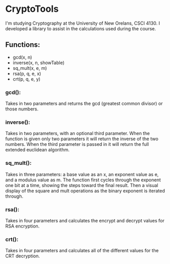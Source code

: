 # CryptoTools
I'm studying Cryptography at the University of New Orelans, CSCI 4130. I developed a library to assist in the calculations used during the course. 

## Functions:
- gcd(x, n)
- inverse(x, n, showTable)
- sq_mult(x, e, m)
- rsa(p, q, e, x)
- crt(p, q, e, y)

### gcd():
Takes in two parameters and returns the gcd (greatest common divisor) or those numbers.

### inverse():
Takes in two parameters, with an optional third parameter. When the function is given only two parameters it will return the inverse of the two numbers. When the third parameter is passed in it will return the full extended euclidean algorithm.

### sq_mult():
Takes in three parameters: a base value as an x, an exponent value as e, and a modulus value as m. The function first cycles through the exponent one bit at a time, showing the steps toward the final result. Then a visual display of the square and mult operations as the binary exponent is iterated through.

### rsa():
Takes in four parameters and calculates the encrypt and decrypt values for RSA encryption.

### crt():
Takes in four parameters and calculates all of the different values for the CRT decryption.
